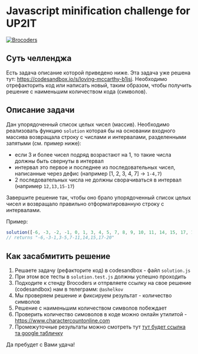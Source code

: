 # Javascript minification challenge for UP2IT

<a href="http://brocoders.com"><img src="https://media.licdn.com/dms/image/C4D0BAQEzIz_wy7_mng/company-logo_200_200/0?e=2159024400&v=beta&t=apDDtjWEU2IuVhVHGAW2voiAIB-OVRq6kiMNDGuA_gw" title="Brocoders" alt="Brocoders"></a>


## Суть челленджа

Есть задача описание которой приведено ниже. Эта задача уже решена тут: <a href="https://codesandbox.io/s/loving-mccarthy-b1jsj">https://codesandbox.io/s/loving-mccarthy-b1jsj</a>. Необходимо отрефакторить код или написать новый, таким образом, чтобы получить решение с наименьшим количеством кода (символов).

## Описание задачи

Дан упорядоченный список целых чисел (массив). Необходимо реализовать функцию `solution` которая бы на основании входного массива возвращала строку с числами и интервалами, разделенными запятыми (см. пример ниже):
  - если 3 и более чисел подряд возрастают на 1, то такие числа должны быть свернуты в интервал
  - интервал это первое и последнее из последовательных чисел, написанные через дефис (например [1, 2, 3, 4, 7] -> `1-4,7`)
  - 2 последовательных числа не должны сворачиваться в интервал (например `12,13,15-17`)

Завершите решение так, чтобы оно брало упорядоченный список целых чисел и возвращало правильно отформатированную строку с интервалами.

Пример:
```javascript
solution([-6, -3, -2, -1, 0, 1, 3, 4, 5, 7, 8, 9, 10, 11, 14, 15, 17, 18, 19, 20]);
// returns "-6,-3-1,3-5,7-11,14,15,17-20"
```

## Как засабмитить решение
1. Решаете задачу (рефакторите код) в codesandbox - файл `solution.js`
2. При этом все тесты в `solution.test.js` должны успешно проходить
3. Подходите к стенду Brocoders и отпрвляете ссылку на свое решение (codesandbox) нам в телеграмм: `@ashelkov`
4. Мы проверяем решение и фиксируем результат - количество символов
5. Решение с наименьшим количеством символов побеждает
6. Проверить количество симоволов в коде можно онлайн утилитой - <a href="https://www.charactercountonline.com">https://www.charactercountonline.com</a>
7. Промежуточные результаты можно смотреть тут <a href="">тут будет ссылка та google табличку</a>

Да пребудет с Вами удача!
